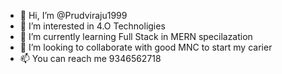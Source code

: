 - 👋 Hi, I’m @Prudviraju1999
- 👀 I’m interested in 4.O Technoligies
- 🌱 I’m currently learning Full Stack in MERN specilazation
- 💞️ I’m looking to collaborate with good MNC to start my carier
- 📫 You can reach me 9346562718

<!---
Prudviraju1999/Prudviraju1999 is a ✨ special ✨ repository because its `README.md` (this file) appears on your GitHub profile.
You can click the Preview link to take a look at your changes.
--->
